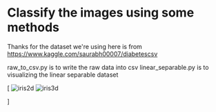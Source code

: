 # Classify the images using some methods

Thanks for the dataset we're using here is from https://www.kaggle.com/saurabh00007/diabetescsv

raw_to_csv.py is to write the raw data into csv
linear_separable.py is to visualizing the linear separable dataset

[
![iris2d](https://user-images.githubusercontent.com/66846357/93583080-931d3c00-f9cd-11ea-9a5d-bfb1b34bc787.png)
![iris3d](https://user-images.githubusercontent.com/66846357/93583090-94e6ff80-f9cd-11ea-9a3f-1eec5e579350.png)

]
